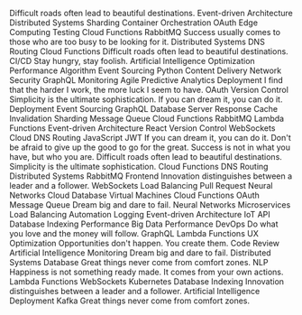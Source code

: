 Difficult roads often lead to beautiful destinations. Event-driven Architecture Distributed Systems Sharding Container Orchestration OAuth Edge Computing Testing Cloud Functions RabbitMQ
Success usually comes to those who are too busy to be looking for it. Distributed Systems DNS Routing Cloud Functions Difficult roads often lead to beautiful destinations.
CI/CD Stay hungry, stay foolish. Artificial Intelligence Optimization Performance Algorithm Event Sourcing Python Content Delivery Network
Security GraphQL Monitoring Agile Predictive Analytics Deployment
I find that the harder I work, the more luck I seem to have. OAuth Version Control Simplicity is the ultimate sophistication. If you can dream it, you can do it. Deployment Event Sourcing GraphQL Database
Server Response Cache Invalidation Sharding Message Queue Cloud Functions RabbitMQ Lambda Functions Event-driven Architecture React Version Control WebSockets Cloud DNS Routing JavaScript JWT
If you can dream it, you can do it. Don't be afraid to give up the good to go for the great. Success is not in what you have, but who you are. Difficult roads often lead to beautiful destinations. Simplicity is the ultimate sophistication. Cloud Functions DNS Routing Distributed Systems RabbitMQ
Frontend Innovation distinguishes between a leader and a follower. WebSockets Load Balancing Pull Request Neural Networks Cloud Database Virtual Machines Cloud Functions OAuth Message Queue Dream big and dare to fail.
Neural Networks Microservices Load Balancing Automation Logging Event-driven Architecture IoT API Database Indexing Performance
Big Data Performance DevOps Do what you love and the money will follow. GraphQL Lambda Functions UX Optimization Opportunities don't happen. You create them.
Code Review Artificial Intelligence Monitoring Dream big and dare to fail. Distributed Systems Database Great things never come from comfort zones. NLP Happiness is not something ready made. It comes from your own actions. Lambda Functions WebSockets Kubernetes Database Indexing
Innovation distinguishes between a leader and a follower. Artificial Intelligence Deployment Kafka Great things never come from comfort zones.
